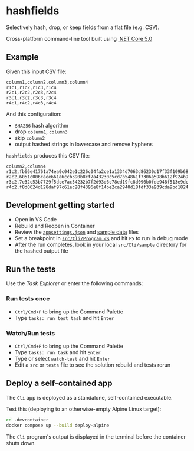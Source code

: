 # hashfields

Selectively hash, drop, or keep fields from a flat file (e.g. CSV).

Cross-platform command-line tool built using [.NET Core 5.0](https://dotnet.microsoft.com/)

## Example

Given this input CSV file:

```csv
column1,column2,column3,column4
r1c1,r1c2,r1c3,r1c4
r2c1,r2c2,r2c3,r2c4
r3c1,r3c2,r3c3,r3c4
r4c1,r4c2,r4c3,r4c4
```

And this configuration:

* `SHA256` hash algorithm
* drop `column1`, `column3`
* skip `column2`
* output hashed strings in lowercase and remove hyphens

`hashfields` produces this CSV file:

```csv
column2,column4
r1c2,fb66e41761a74ea0c042e1c226c04fa2ce1a1334d7063d86230d17f33f109b68
r2c2,6051c006caee661a6ccb390b8cf7a43230c5cd7b54861f7306a598b612f924b9
r3c2,7e32c53b7729f5dce7ac54232b7f2d93d6c78ed19fc8d096b0fde948f513e9dc
r4c2,f8d0624d128daf97c61ec28f4396e8f14be2ca2940d18fdf33e939cda9bd1824
```

## Development getting started

* Open in VS Code
* Rebuild and Reopen in Container
* Review the [`appsettings.json`](https://github.com/cal-itp/hashfields/blob/main/src/Cli/appsettings.json) and [sample data](https://github.com/cal-itp/hashfields/blob/main/src/Cli/samples/data.csv) files
* Set a breakpoint in [`src/Cli/Program.cs`](src/Cli/Program.cs) and hit `F5` to run in debug mode
* After the run completes, look in your local `src/Cli/sample` directory for the hashed output file

## Run the tests

Use the *Task Explorer* or enter the following commands:

### Run tests once

* `Ctrl/Cmd+P` to bring up the Command Palette
* Type `tasks: run test task` and hit `Enter`

### Watch/Run tests

* `Ctrl/Cmd+P` to bring up the Command Palette
* Type `tasks: run task` and hit `Enter`
* Type or select `watch-test` and hit `Enter`
* Edit a `src` or `tests` file to see the solution rebuild and tests rerun

## Deploy a self-contained app

The `Cli` app is deployed as a standalone, self-contained executable.

Test this (deploying to an otherwise-empty Alpine Linux target):

```bash
cd .devcontainer
docker compose up --build deploy-alpine
```

The `Cli` program's output is displayed in the terminal before the container shuts down.
